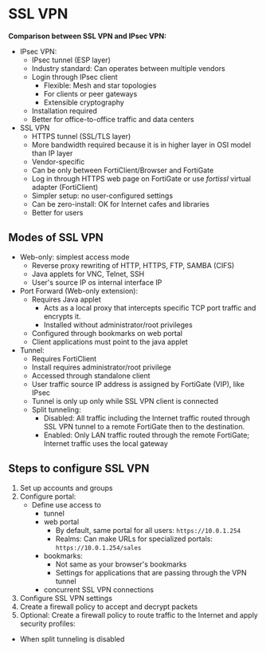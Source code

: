 # SSL VPN
**Comparison between SSL VPN and IPsec VPN:**
* IPsec VPN:
  * IPsec tunnel (ESP layer)
  * Industry standard: Can operates between multiple vendors
  * Login through IPsec client
    * Flexible: Mesh and star topologies
    * For clients or peer gateways
    * Extensible cryptography
  * Installation required
  * Better for office-to-office traffic and data centers  
* SSL VPN
  * HTTPS tunnel (SSL/TLS layer)
  * More bandwidth required because it is in higher layer in OSI model than IP layer
  * Vendor-specific
  * Can be only between FortiClient/Browser and FortiGate
  * Log in through HTTPS web page on FortiGate or use *fortissl* virtual adapter (FortiClient)
  * Simpler setup: no user-configured settings
  * Can be zero-install: OK for Internet cafes and libraries
  * Better for users 

## Modes of SSL VPN
* Web-only: simplest access mode
  * Reverse proxy rewriting of HTTP, HTTPS, FTP, SAMBA (CIFS)
  * Java applets for VNC, Telnet, SSH
  * User's source IP os internal interface IP
* Port Forward (Web-only extension):
  * Requires Java applet
    * Acts as a local proxy that intercepts specific TCP port traffic and encrypts it.
    * Installed without administrator/root privileges
  * Configured through bookmarks on web portal
  * Client applications must point to the java applet  
* Tunnel:
  * Requires FortiClient
  * Install requires administrator/root privilege
  * Accessed through standalone client
  * User traffic source IP address is assigned by FortiGate (VIP), like IPsec
  * Tunnel is only up only while SSL VPN client is connected
  * Split tunneling:
    * Disabled: All traffic including the Internet traffic routed through SSL VPN tunnel to a remote FortiGate then to the destination.
    * Enabled: Only LAN traffic routed through the remote FortiGate; Internet traffic uses the local gateway
    
## Steps to configure SSL VPN
1. Set up accounts and groups
2. Configure portal:
   * Define use access to
     * tunnel
     * web portal
       * By default, same portal for all users: `https://10.0.1.254`
       * Realms: Can make URLs for specialized portals: `https://10.0.1.254/sales`  
     * bookmarks:
       * Not same as your browser's bookmarks
       * Settings for applications that are passing through the VPN tunnel
     * concurrent SSL VPN connections
3. Configure SSL VPN settings
4. Create a firewall policy to accept and decrypt packets
5. Optional: Create a firewall policy to route traffic to the Internet and apply security profiles:
  * When split tunneling is disabled